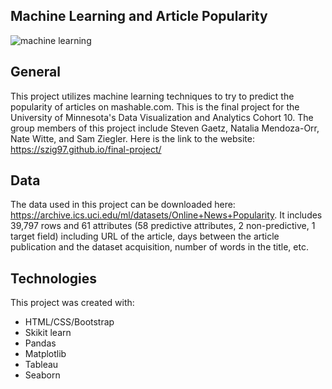 ## Machine Learning and Article Popularity

<img src="https://www.google.com/imgres?imgurl=https%3A%2F%2Fwww.einfochips.com%2Fblog%2Fwp-content%2Fuploads%2F2018%2F11%2Fhow-to-develop-machine-learning-applications-for-business-featured.jpg&imgrefurl=https%3A%2F%2Fwww.einfochips.com%2Fblog%2Fhow-to-develop-machine-learning-applications-for-business%2F&tbnid=DD-08JMotCKexM&vet=12ahUKEwiG_7bIv5zxAhVhPH0KHQy9A0AQMygCegUIARDKAQ..i&docid=pJINeaEq5irv6M&w=1000&h=647&itg=1&q=machine%20learning%20image&ved=2ahUKEwiG_7bIv5zxAhVhPH0KHQy9A0AQMygCegUIARDKAQ" alt="machine learning">

## General
This project utilizes machine learning techniques to try to predict the popularity of articles on mashable.com. This is the final project for the University of Minnesota's Data Visualization and Analytics Cohort 10. The group members of this project include Steven Gaetz, Natalia Mendoza-Orr, Nate Witte, and Sam Ziegler.
Here is the link to the website: https://szig97.github.io/final-project/

## Data
The data used in this project can be downloaded here: https://archive.ics.uci.edu/ml/datasets/Online+News+Popularity. 
It includes 39,797 rows and  61 attributes (58 predictive attributes, 2 non-predictive, 1 target field) including URL of the article, days between the article publication and the dataset acquisition, number of words in the title, etc.

## Technologies
This project was created with:
* HTML/CSS/Bootstrap
* Skikit learn
* Pandas
* Matplotlib
* Tableau
* Seaborn
